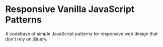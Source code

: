 # Responsive Vanilla JavaScript Patterns

A codebase of simple JavaScript patterns for responsive web design that don't rely on jQuery.